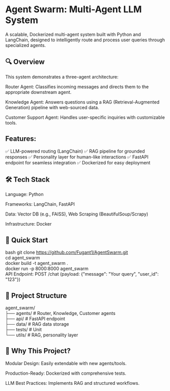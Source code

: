 # Agent Swarm: Multi-Agent LLM System
A scalable, Dockerized multi-agent system built with Python and LangChain, designed to intelligently route and process user queries through specialized agents.

## 🔍 Overview
This system demonstrates a three-agent architecture:

Router Agent: Classifies incoming messages and directs them to the appropriate downstream agent.

Knowledge Agent: Answers questions using a RAG (Retrieval-Augmented Generation) pipeline with web-sourced data.

Customer Support Agent: Handles user-specific inquiries with customizable tools.

## Features:
✅ LLM-powered routing (LangChain)
✅ RAG pipeline for grounded responses
✅ Personality layer for human-like interactions
✅ FastAPI endpoint for seamless integration
✅ Dockerized for easy deployment

## 🛠️ Tech Stack
Language: Python

Frameworks: LangChain, FastAPI

Data: Vector DB (e.g., FAISS), Web Scraping (BeautifulSoup/Scrapy)

Infrastructure: Docker

## 🚀 Quick Start
bash
git clone https://github.com/Fugant1/AgentSwarm.git  
cd agent_swarm  
docker build -t agent_swarm .  
docker run -p 8000:8000 agent_swarm  
API Endpoint: POST /chat (payload: {"message": "Your query", "user_id": "123"})

## 📂 Project Structure
agent_swarm/  
├── agents/               # Router, Knowledge, Customer agents  
├── api/                  # FastAPI endpoint  
├── data/                 # RAG data storage  
├── tests/                # Unit   
└── utils/                # RAG, personality layer 

## 📌 Why This Project?
Modular Design: Easily extendable with new agents/tools.

Production-Ready: Dockerized with comprehensive tests.

LLM Best Practices: Implements RAG and structured workflows.
